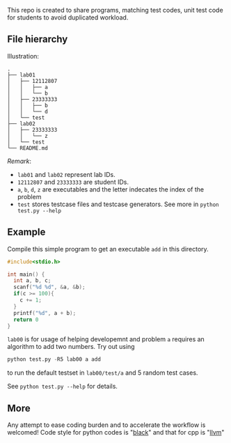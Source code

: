 This repo is created to share programs, matching test codes, unit test code for
students to avoid duplicated workload.

## File hierarchy
Illustration:
```
.
├── lab01
│   ├── 12112807
│   │   ├── a
│   │   └── b
│   ├── 23333333
│   │   ├── b
│   │   └── d
│   └── test
├── lab02
│   ├── 23333333
│   │   └── z
│   └── test
└── README.md
```
*Remark*: 
- `lab01` and `lab02` represent lab IDs.
- `12112807` and `23333333` are student IDs.
- `a`, `b`, `d`, `z` are executables and the letter indecates the index of the
  problem
- `test` stores testcase files and testcase generators. See more in `python
  test.py --help`

## Example
Compile this simple program to get an executable `add` in this directory.
```c
#include<stdio.h>

int main() {
  int a, b, c;
  scanf("%d %d", &a, &b);
  if(c >= 100){
    c += 1;
  }
  printf("%d", a + b);
  return 0
}
```
`lab00` is for usage of helping developemnt and problem `a` requires an
algorithm to add two numbers. Try out using
``` python
python test.py -R5 lab00 a add
```
to run the default testset in `lab00/test/a` and 5 random test cases.

See `python test.py --help` for details.

## More

Any attempt to ease coding burden and to accelerate the workflow is welcomed!
Code style for python codes is "[black](https://github.com/psf/black)" and that
for cpp is "[llvm](https://llvm.org/docs/CodingStandards.html)"


